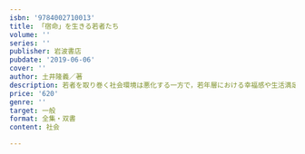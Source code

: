 ```yaml
---
isbn: '9784002710013'
title: 「宿命」を生きる若者たち
volume: ''
series: ''
publisher: 岩波書店
pubdate: '2019-06-06'
cover: ''
author: 土井隆義／著
description: 若者を取り巻く社会環境は悪化する一方で，若年層における幸福感や生活満足度は高まっている．なぜか．
price: '620'
genre: ''
target: 一般
format: 全集・双書
content: 社会

---
```

